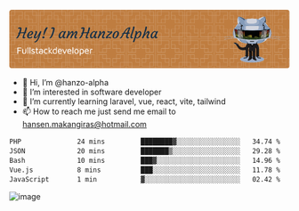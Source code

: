 ![Header](./github-header-image.png)

- 👋 Hi, I’m @hanzo-alpha
- 👀 I’m interested in software developer
- 🌱 I’m currently learning laravel, vue, react, vite, tailwind
- 📫 How to reach me just send me email to hansen.makangiras@hotmail.com 

<!---
hanzo-alpha/hanzo-alpha is a ✨ special ✨ repository because its `README.md` (this file) appears on your GitHub profile.
You can click the Preview link to take a look at your changes.
--->

<!--START_SECTION:waka-->

```txt
PHP              24 mins         ████████▓░░░░░░░░░░░░░░░░   34.74 %
JSON             20 mins         ███████▒░░░░░░░░░░░░░░░░░   29.28 %
Bash             10 mins         ███▓░░░░░░░░░░░░░░░░░░░░░   14.96 %
Vue.js           8 mins          ███░░░░░░░░░░░░░░░░░░░░░░   11.78 %
JavaScript       1 min           ▓░░░░░░░░░░░░░░░░░░░░░░░░   02.42 %
```

<!--END_SECTION:waka-->

![image](https://github.com/hanzo-alpha/hanzo-alpha/assets/111342797/c4bd2977-6123-4017-8652-6e166259b484)

